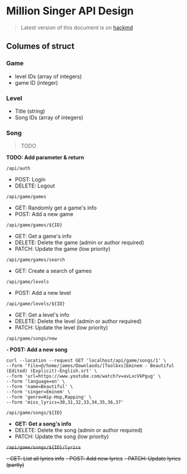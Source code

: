 # Million Singer API Design

> Latest version of this document is on [hackmd](https://hackmd.io/aAbRR9mXSbmH0bOCpfE-RA)

## Columes of struct

### Game

- level IDs (array of integers)
- game ID (integer)

### Level

- Title (string)
- Song IDs (array of integers)

### Song
> TODO

**TODO: Add parameter & return**

```/api/auth```

- POST: Login
- DELETE: Logout

```/api/game/games```

- GET: Randomly get a game's info
- POST: Add a new game

```/api/game/games/${ID}```

- GET: Get a game's info
- DELETE: Delete the game (admin or author required)
- PATCH: Update the game (low priority)

```/api/game/games/search```

- GET: Create a search of games 

```/api/game/levels```

- POST: Add a new level

```/api/game/levels/${ID}```

- GET: Get a level's info
- DELETE: Delete the level (admin or author required)
- PATCH: Update the level (low priority)

```/api/game/songs/new```

**- POST: Add a new song**
```jsonld=
curl --location --request GET 'localhost/api/game/songs/1' \
--form 'file=@/home/james/Downlaods/[Toolbxs]Eminem - Beautiful (Edited) (Explicit)-English.srt' \
--form 'url=https://www.youtube.com/watch?v=avLxcVkPgug' \
--form 'language=en' \
--form 'name=Beautiful' \
--form 'singer=Eminem' \
--form 'genre=Hip-Hop,Rapping' \
--form 'miss_lyrics=30,31,32,33,34,35,36,37'
```

```/api/game/songs/${ID}```

- **GET: Get a song's info**
- DELETE: Delete the song (admin or author required)
- PATCH: Update the song (low priority)

~~```/api/game/songs/${ID}/lyrics```~~

~~- GET: List all lyrics info~~
~~- POST: Add new lyrics~~
~~- PATCH: Update lyrics (partly)~~
